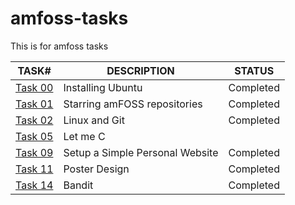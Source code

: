 # amfoss-tasks
This is for amfoss tasks

| TASK# | DESCRIPTION | STATUS |
|-------|-------------|--------|
| [Task 00](https://github.com/Den1f/amfoss-tasks/tree/main/Task%2000) | Installing Ubuntu | Completed | 
| [Task 01](https://github.com/Den1f/amfoss-tasks/tree/main/Task%2001) | Starring amFOSS repositories | Completed |
| [Task 02](https://github.com/Den1f/amfoss-tasks/tree/main/Task%2002) | Linux and Git | Completed |
| [Task 05](https://github.com/Den1f/amfoss-tasks/tree/main/Task%2005) | Let me C |  |
| [Task 09](https://github.com/Den1f/amfoss-tasks/tree/main/Task%2009) | Setup a Simple Personal Website | Completed |
| [Task 11](https://github.com/Den1f/amfoss-tasks/tree/main/Task%2011) | Poster Design | Completed |
| [Task 14](https://github.com/Den1f/amfoss-tasks/tree/main/Task%2014) | Bandit | Completed |
